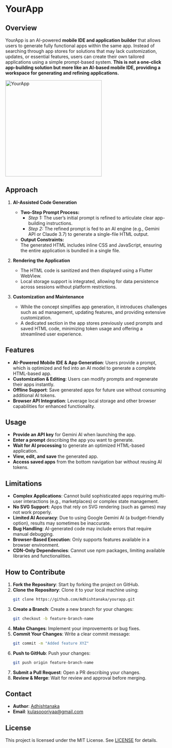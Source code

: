 # YourApp

## Overview
YourApp is an AI-powered **mobile IDE and application builder** that allows users to generate fully functional apps within the same app. Instead of searching through app stores for solutions that may lack customization, updates, or essential features, users can create their own tailored applications using a simple prompt-based system. **This is not a one-click app-building solution but more like an AI-based mobile IDE, providing a workspace for generating and refining applications.**

<img src="rss2.gif" alt="YourApp" width="300">

## Approach

1. **AI-Assisted Code Generation**  
   - **Two-Step Prompt Process:**  
     - *Step 1:* The user’s initial prompt is refined to articulate clear app-building instructions.
     - *Step 2:* The refined prompt is fed to an AI engine (e.g., Gemini API or Claude 3.7) to generate a single-file HTML output.  
   - **Output Constraints:**  
     The generated HTML includes inline CSS and JavaScript, ensuring the entire application is bundled in a single file.

2. **Rendering the Application**  
   - The HTML code is sanitized and then displayed using a Flutter WebView.
   - Local storage support is integrated, allowing for data persistence across sessions without platform restrictions.

3. **Customization and Maintenance**  
   - While the concept simplifies app generation, it introduces challenges such as ad management, updating features, and providing extensive customization.
   - A dedicated section in the app stores previously used prompts and saved HTML code, minimizing token usage and offering a streamlined user experience.

## Features
- **AI-Powered Mobile IDE & App Generation**: Users provide a prompt, which is optimized and fed into an AI model to generate a complete HTML-based app.
- **Customization & Editing**: Users can modify prompts and regenerate their apps instantly.
- **Offline Support**: Save generated apps for future use without consuming additional AI tokens.
- **Browser API Integration**: Leverage local storage and other browser capabilities for enhanced functionality.

## Usage
- **Provide an API key** for Gemini AI when launching the app.
- **Enter a prompt** describing the app you want to generate.
- **Wait for AI processing** to generate an optimized HTML-based application.
- **View, edit, and save** the generated app.
- **Access saved apps** from the bottom navigation bar without reusing AI tokens.

## Limitations
- **Complex Applications**: Cannot build sophisticated apps requiring multi-user interactions (e.g., marketplaces) or complex state management.
- **No SVG Support**: Apps that rely on SVG rendering (such as games) may not work properly.
- **Limited AI Accuracy**: Due to using Google Gemini AI (a budget-friendly option), results may sometimes be inaccurate.
- **Bug Handling**: AI-generated code may include errors that require manual debugging.
- **Browser-Based Execution**: Only supports features available in a browser environment.
- **CDN-Only Dependencies**: Cannot use npm packages, limiting available libraries and functionalities.

## How to Contribute
1. **Fork the Repository**: Start by forking the project on GitHub.
2. **Clone the Repository**: Clone it to your local machine using:
   ```sh
   git clone https://github.com/Adhishtanaka/yourapp.git
   ```
3. **Create a Branch**: Create a new branch for your changes:
   ```sh
   git checkout -b feature-branch-name
   ```
4. **Make Changes**: Implement your improvements or bug fixes.
5. **Commit Your Changes**: Write a clear commit message:
   ```sh
   git commit -m "Added feature XYZ"
   ```
6. **Push to GitHub**: Push your changes:
   ```sh
   git push origin feature-branch-name
   ```
7. **Submit a Pull Request**: Open a PR describing your changes.
8. **Review & Merge**: Wait for review and approval before merging.

## Contact
- **Author**: [Adhishtanaka](https://github.com/Adhishtanaka)
- **Email**: kulasoooriyaa@gmail.com

## License
This project is licensed under the MIT License. See [LICENSE](LICENSE) for details.

